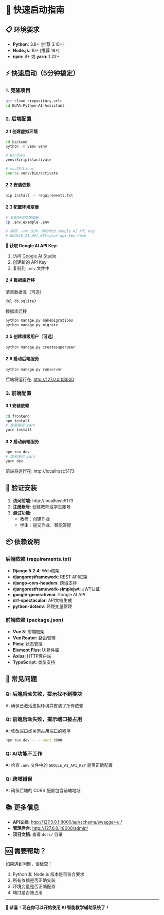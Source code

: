 # 🚀 快速启动指南

## 📋 环境要求

- **Python**: 3.8+ (推荐 3.10+)
- **Node.js**: 16+ (推荐 18+)
- **npm**: 8+ 或 **yarn**: 1.22+

## ⚡ 快速启动（5分钟搞定）

### 1. 克隆项目
```bash
git clone <repository-url>
cd BUAA-Python-AI-Assistant
```

### 2. 后端配置

#### 2.1 创建虚拟环境
```bash
cd backend
python -m venv venv

# Windows
venv\Scripts\activate

# macOS/Linux
source venv/bin/activate
```

#### 2.2 安装依赖
```bash
pip install -r requirements.txt
```

#### 2.3 配置环境变量
```bash
# 复制环境变量模板
cp .env.example .env

# 编辑 .env 文件，添加你的 Google AI API Key
# GOOGLE_AI_API_KEY=your-api-key-here
```

**🔑 获取 Google AI API Key:**
1. 访问 [Google AI Studio](https://aistudio.google.com/app/apikey)
2. 创建新的 API Key
3. 复制到 `.env` 文件中

#### 2.4 数据库迁移

清空数据库（可选）
```bash
del db.sqlite3 
```

数据库迁移

```bash
python manage.py makemigrations
python manage.py migrate
```

#### 2.5 创建超级用户（可选）
```bash
python manage.py createsuperuser
```

#### 2.6 启动后端服务
```bash
python manage.py runserver
```
后端将运行在: http://127.0.0.1:8000

### 3. 前端配置

#### 3.1 安装依赖
```bash
cd frontend
npm install
# 或者使用 yarn
yarn install
```

#### 3.2 启动前端服务
```bash
npm run dev
# 或者使用 yarn
yarn dev
```
前端将运行在: http://localhost:5173

## 🎯 验证安装

1. **访问前端**: http://localhost:5173
2. **注册账号**: 创建教师或学生账号
3. **测试功能**: 
   - 教师：创建作业
   - 学生：提交作业、智能答疑

## 📦 依赖说明

### 后端依赖 (requirements.txt)
- **Django 5.2.4**: Web框架
- **djangorestframework**: REST API框架
- **django-cors-headers**: 跨域支持
- **djangorestframework-simplejwt**: JWT认证
- **google-generativeai**: Google AI API
- **drf-spectacular**: API文档生成
- **python-dotenv**: 环境变量管理

### 前端依赖 (package.json)
- **Vue 3**: 前端框架
- **Vue Router**: 路由管理
- **Pinia**: 状态管理
- **Element Plus**: UI组件库
- **Axios**: HTTP客户端
- **TypeScript**: 类型支持

## 🔧 常见问题

### Q: 后端启动失败，提示找不到模块
A: 确保已激活虚拟环境并安装了所有依赖

### Q: 前端启动失败，提示端口被占用
A: 修改端口或关闭占用端口的程序
```bash
npm run dev -- --port 3000
```

### Q: AI功能不工作
A: 检查 `.env` 文件中的 `GOOGLE_AI_API_KEY` 是否正确配置

### Q: 跨域错误
A: 确保后端的 CORS 配置包含前端地址

## 📚 更多信息

- **API文档**: http://127.0.0.1:8000/api/schema/swagger-ui/
- **管理后台**: http://127.0.0.1:8000/admin/
- **项目文档**: 查看 `docs/` 目录

## 🆘 需要帮助？

如果遇到问题，请检查：
1. Python 和 Node.js 版本是否符合要求
2. 所有依赖是否正确安装
3. 环境变量是否正确配置
4. 端口是否被占用

---

**🎉 恭喜！现在你可以开始使用 AI 智能教学辅助系统了！**
